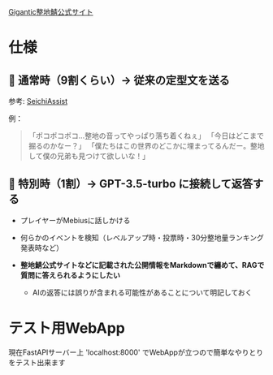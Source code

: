 [Gigantic整地鯖公式サイト](https://www.seichi.network/)

# 仕様
## 💬 通常時（9割くらい）→ 従来の定型文を送る

参考: [SeichiAssist](https://github.com/GiganticMinecraft/SeichiAssist/blob/a48e4748fe0141d35d3d0f4eae5dbe00ffadd2a1/src/main/scala/com/github/unchama/seichiassist/subsystems/mebius/domain/resources/MebiusMessages.scala)

例： 
> 「ポコポコポコ…整地の音ってやっぱり落ち着くねぇ」 
> 「今日はどこまで掘るのかなー？」 
> 「僕たちはこの世界のどこかに埋まってるんだー。整地して僕の兄弟も見つけて欲しいな！」 

## 🤖 特別時（1割）→ GPT-3.5-turbo に接続して返答する

- プレイヤーがMebiusに話しかける
- 何らかのイベントを検知（レベルアップ時・投票時・30分整地量ランキング発表時など）

- **整地鯖公式サイトなどに記載された公開情報をMarkdownで纏めて、RAGで質問に答えられるようにしたい**
  - AIの返答には誤りが含まれる可能性があることについて明記しておく 

# テスト用WebApp

現在FastAPIサーバー上 'localhost:8000' でWebAppが立つので簡単なやりとりをテスト出来ます
